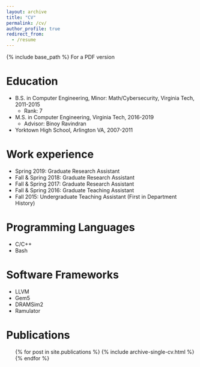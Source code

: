 ```yaml
---
layout: archive
title: "CV"
permalink: /cv/
author_profile: true
redirect_from:
  - /resume
---
```


{% include base_path %}
For a PDF version 

Education
======
* B.S. in Computer Engineering, Minor: Math/Cybersecurity, Virginia Tech, 2011-2015
    * Rank: 7
* M.S. in Computer Engineering, Virginia Tech, 2016-2019 
    * Advisor: Binoy Ravindran
* Yorktown High School, Arlington VA, 2007-2011

Work experience
======
* Spring 2019: Graduate Research Assistant
* Fall & Spring 2018: Graduate Research Assistant
* Fall & Spring 2017: Graduate Research Assistant
* Fall & Spring 2016: Graduate Teaching Assistant
* Fall 2015: Undergraduate Teaching Assistant (First in Department History)
  
Programming Languages
======
* C/C++
* Bash

Software Frameworks
======
* LLVM
* Gem5
* DRAMSim2
* Ramulator

Publications
======
  <ul>{% for post in site.publications %}
    {% include archive-single-cv.html %}
  {% endfor %}</ul>
  
